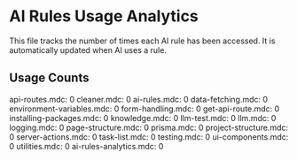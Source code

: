 # AI Rules Usage Analytics

This file tracks the number of times each AI rule has been accessed.
It is automatically updated when AI uses a rule.

## Usage Counts

api-routes.mdc: 0
cleaner.mdc: 0
ai-rules.mdc: 0
data-fetching.mdc: 0
environment-variables.mdc: 0
form-handling.mdc: 0
get-api-route.mdc: 0
installing-packages.mdc: 0
knowledge.mdc: 0
llm-test.mdc: 0
llm.mdc: 0
logging.mdc: 0
page-structure.mdc: 0
prisma.mdc: 0
project-structure.mdc: 0
server-actions.mdc: 0
task-list.mdc: 0
testing.mdc: 0
ui-components.mdc: 0
utilities.mdc: 0
ai-rules-analytics.mdc: 0